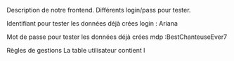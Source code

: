 Description de notre frontend. Différents login/pass pour tester.

Identifiant pour tester les données déjà crées
login : Ariana

Mot de passe pour tester les données déjà crées
mdp :BestChanteuseEver7


Règles de gestions
La table utilisateur contient l